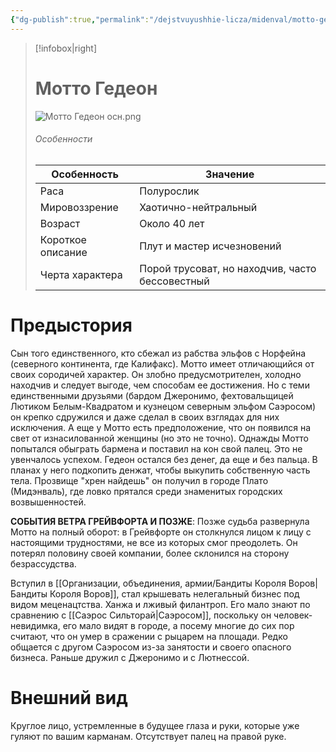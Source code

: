 ```yaml
---
{"dg-publish":true,"permalink":"/dejstvuyushhie-licza/midenval/motto-gedeon/","dgPassFrontmatter":true}
---
```



> [!infobox|right]
> # Мотто Гедеон
> ![Мотто Гедеон осн.png](/img/user/%D0%98%D0%B7%D0%BE%D0%B1%D1%80%D0%B0%D0%B6%D0%B5%D0%BD%D0%B8%D1%8F/%D0%9C%D0%BE%D1%82%D1%82%D0%BE%20%D0%93%D0%B5%D0%B4%D0%B5%D0%BE%D0%BD%20%D0%BE%D1%81%D0%BD.png)
> ###### Особенности
> | Особенность | Значение |
> | ---- | ---- |
> | Раса | Полурослик |
> | Мировоззрение | Хаотично-нейтральный |
> | Возраст | Около 40 лет |
> | Короткое описание | Плут и мастер исчезновений |
> | Черта характера | Порой трусоват, но находчив, часто бессовестный |

# Предыстория

Сын того единственного, кто сбежал из рабства эльфов с Норфейна (северного континента, где Калифакс). 
Мотто имеет отличающийся от своих сородичей характер. Он злобно предусмотрителен, холодно находчив и следует выгоде, чем способам ее достижения. Но с теми единственными друзьями (бардом Джеронимо, фехтовальщицей Лютиком Белым-Квадратом и кузнецом северным эльфом Саэросом) он крепко сдружился и даже сделал в своих взглядах для них исключения.
А еще у Мотто есть предположение, что он появился на свет от изнасилованной женщины (но это не точно).
Однажды Мотто попытался обыграть бармена и поставил на кон свой палец. Это не увенчалось успехом. Гедеон остался без денег, да еще и без пальца. В планах у него подкопить денжат, чтобы выкупить собственную часть тела.
Прозвище "хрен найдешь" он получил в городе Плато  (Мидэнваль), где ловко прятался среди знаменитых городских возвышенностей.

**СОБЫТИЯ ВЕТРА ГРЕЙВФОРТА И ПОЗЖЕ**:
Позже судьба развернула Мотто на полный оборот: в Грейвфорте он столкнулся лицом к лицу с настоящими трудностями, не все из которых смог преодолеть. Он потерял половину своей компании, более склонился на сторону безрассудства.

Вступил в [[Организации, объединения, армии/Бандиты Короля Воров\|Бандиты Короля Воров]], стал крышевать нелегальный бизнес под видом меценацтства. Ханжа и лживый филантроп. Его мало знают по сравнению с [[Саэрос Сильторай\|Саэросом]], поскольку он человек-невидимка, его мало видят в городе, а посему многие до сих пор считают, что он умер в сражении с рыцарем на площади. Редко общается с другом Саэросом из-за занятости и своего опасного бизнеса. Раньше дружил с Джеронимо и с Лютнессой.

# Внешний вид

Круглое лицо, устремленные в будущее глаза и руки, которые уже гуляют по вашим карманам.
Отсутствует палец на правой руке.  